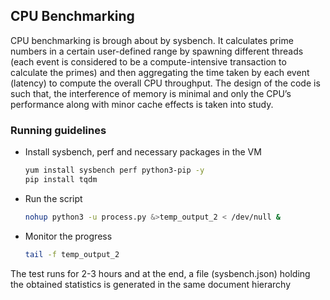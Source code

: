 ## CPU Benchmarking

CPU benchmarking is brough about by sysbench. It calculates prime numbers in a certain user-defined range by spawning different threads (each event is considered to be a compute-intensive transaction to calculate the primes) and then aggregating the time taken by each event (latency) to compute the overall CPU throughput. The design of the code is such that, the interference of memory is minimal and only the CPU’s performance along with minor cache effects is taken into study.

### Running guidelines
* Install sysbench, perf and necessary packages in the VM
    ```bash
    yum install sysbench perf python3-pip -y
    pip install tqdm
    ```
* Run the script
    ```bash
    nohup python3 -u process.py &>temp_output_2 < /dev/null &
    ```
* Monitor the progress
    ```bash
    tail -f temp_output_2
    ```
The test runs for 2-3 hours and at the end, a file (sysbench.json) holding the obtained statistics is generated in the same document hierarchy